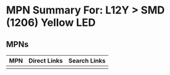 



# MPN Summary For: L12Y > SMD (1206) Yellow LED

## MPNs
  

|MPN|Direct Links|Search Links|
| :--- | :--- | :--- |
||||
